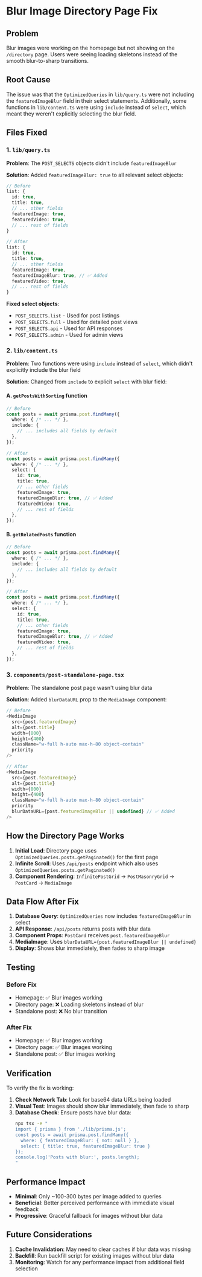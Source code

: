# Blur Image Directory Page Fix

## Problem
Blur images were working on the homepage but not showing on the `/directory` page. Users were seeing loading skeletons instead of the smooth blur-to-sharp transitions.

## Root Cause
The issue was that the `OptimizedQueries` in `lib/query.ts` were not including the `featuredImageBlur` field in their select statements. Additionally, some functions in `lib/content.ts` were using `include` instead of `select`, which meant they weren't explicitly selecting the blur field.

## Files Fixed

### 1. `lib/query.ts`
**Problem**: The `POST_SELECTS` objects didn't include `featuredImageBlur`

**Solution**: Added `featuredImageBlur: true` to all relevant select objects:

```typescript
// Before
list: {
  id: true,
  title: true,
  // ... other fields
  featuredImage: true,
  featuredVideo: true,
  // ... rest of fields
}

// After
list: {
  id: true,
  title: true,
  // ... other fields
  featuredImage: true,
  featuredImageBlur: true, // ✅ Added
  featuredVideo: true,
  // ... rest of fields
}
```

**Fixed select objects**:
- `POST_SELECTS.list` - Used for post listings
- `POST_SELECTS.full` - Used for detailed post views  
- `POST_SELECTS.api` - Used for API responses
- `POST_SELECTS.admin` - Used for admin views

### 2. `lib/content.ts`
**Problem**: Two functions were using `include` instead of `select`, which didn't explicitly include the blur field

**Solution**: Changed from `include` to explicit `select` with blur field:

#### A. `getPostsWithSorting` function
```typescript
// Before
const posts = await prisma.post.findMany({
  where: { /* ... */ },
  include: {
    // ... includes all fields by default
  },
});

// After  
const posts = await prisma.post.findMany({
  where: { /* ... */ },
  select: {
    id: true,
    title: true,
    // ... other fields
    featuredImage: true,
    featuredImageBlur: true, // ✅ Added
    featuredVideo: true,
    // ... rest of fields
  },
});
```

#### B. `getRelatedPosts` function
```typescript
// Before
const posts = await prisma.post.findMany({
  where: { /* ... */ },
  include: {
    // ... includes all fields by default
  },
});

// After
const posts = await prisma.post.findMany({
  where: { /* ... */ },
  select: {
    id: true,
    title: true,
    // ... other fields
    featuredImage: true,
    featuredImageBlur: true, // ✅ Added
    featuredVideo: true,
    // ... rest of fields
  },
});
```

### 3. `components/post-standalone-page.tsx`
**Problem**: The standalone post page wasn't using blur data

**Solution**: Added `blurDataURL` prop to the `MediaImage` component:

```typescript
// Before
<MediaImage
  src={post.featuredImage}
  alt={post.title}
  width={800}
  height={400}
  className="w-full h-auto max-h-80 object-contain"
  priority
/>

// After
<MediaImage
  src={post.featuredImage}
  alt={post.title}
  width={800}
  height={400}
  className="w-full h-auto max-h-80 object-contain"
  priority
  blurDataURL={post.featuredImageBlur || undefined} // ✅ Added
/>
```

## How the Directory Page Works

1. **Initial Load**: Directory page uses `OptimizedQueries.posts.getPaginated()` for the first page
2. **Infinite Scroll**: Uses `/api/posts` endpoint which also uses `OptimizedQueries.posts.getPaginated()`
3. **Component Rendering**: `InfinitePostGrid` → `PostMasonryGrid` → `PostCard` → `MediaImage`

## Data Flow After Fix

1. **Database Query**: `OptimizedQueries` now includes `featuredImageBlur` in select
2. **API Response**: `/api/posts` returns posts with blur data
3. **Component Props**: `PostCard` receives `post.featuredImageBlur`
4. **MediaImage**: Uses `blurDataURL={post.featuredImageBlur || undefined}`
5. **Display**: Shows blur immediately, then fades to sharp image

## Testing

### Before Fix
- Homepage: ✅ Blur images working
- Directory page: ❌ Loading skeletons instead of blur
- Standalone post: ❌ No blur transition

### After Fix  
- Homepage: ✅ Blur images working
- Directory page: ✅ Blur images working
- Standalone post: ✅ Blur images working

## Verification

To verify the fix is working:

1. **Check Network Tab**: Look for base64 data URLs being loaded
2. **Visual Test**: Images should show blur immediately, then fade to sharp
3. **Database Check**: Ensure posts have blur data:
   ```bash
   npx tsx -e "
   import { prisma } from './lib/prisma.js';
   const posts = await prisma.post.findMany({
     where: { featuredImageBlur: { not: null } },
     select: { title: true, featuredImageBlur: true }
   });
   console.log('Posts with blur:', posts.length);
   "
   ```

## Performance Impact

- **Minimal**: Only ~100-300 bytes per image added to queries
- **Beneficial**: Better perceived performance with immediate visual feedback
- **Progressive**: Graceful fallback for images without blur data

## Future Considerations

1. **Cache Invalidation**: May need to clear caches if blur data was missing
2. **Backfill**: Run backfill script for existing images without blur data
3. **Monitoring**: Watch for any performance impact from additional field selection 